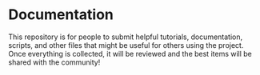 # Documentation

This repository is for people to submit helpful tutorials, documentation, scripts, and other files that might be useful for others using the project. Once everything is collected, it will be reviewed and the best items will be shared with the community!
